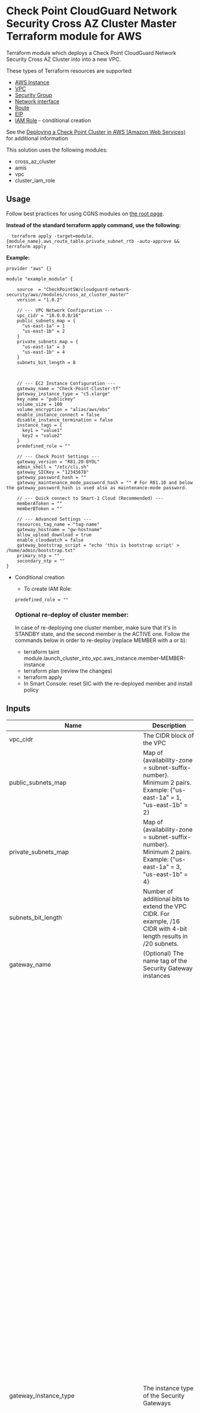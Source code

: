 # Check Point CloudGuard Network Security Cross AZ Cluster Master Terraform module for AWS

Terraform module which deploys a Check Point CloudGuard Network Security Cross AZ Cluster into into a new VPC.

These types of Terraform resources are supported:
* [AWS Instance](https://www.terraform.io/docs/providers/aws/r/instance.html)
* [VPC](https://www.terraform.io/docs/providers/aws/r/vpc.html)
* [Security Group](https://www.terraform.io/docs/providers/aws/r/security_group.html)
* [Network interface](https://www.terraform.io/docs/providers/aws/r/network_interface.html)
* [Route](https://www.terraform.io/docs/providers/aws/r/route.html)
* [EIP](https://www.terraform.io/docs/providers/aws/r/eip.html)
* [IAM Role](https://www.terraform.io/docs/providers/aws/r/iam_role.html) - conditional creation

See the [Deploying a Check Point Cluster in AWS (Amazon Web Services)](https://sc1.checkpoint.com/documents/IaaS/WebAdminGuides/EN/CP_CloudGuard_for_AWS_Cross_AZ_Cluster/Default.htm) for additional information

This solution uses the following modules:
- cross_az_cluster
- amis
- vpc
- cluster_iam_role

## Usage
Follow best practices for using CGNS modules on [the root page](https://registry.terraform.io/modules/checkpointsw/cloudguard-network-security/aws/latest#:~:text=Best%20Practices%20for%20Using%20Our%20Modules).

**Instead of the standard terraform apply command, use the following:**
```
  terraform apply -target=module.{module_name}.aws_route_table.private_subnet_rtb -auto-approve && terraform apply 
  ```

**Example:**
```
provider "aws" {}

module "example_module" {

    source  = "CheckPointSW/cloudguard-network-security/aws//modules/cross_az_cluster_master"
    version = "1.0.2"

    // --- VPC Network Configuration ---
    vpc_cidr = "10.0.0.0/16"
    public_subnets_map = {
      "us-east-1a" = 1
      "us-east-1b" = 2
    }
    private_subnets_map = {
      "us-east-1a" = 3
      "us-east-1b" = 4
    }
    subnets_bit_length = 8


    
    // --- EC2 Instance Configuration ---
    gateway_name = "Check-Point-Cluster-tf"
    gateway_instance_type = "c5.xlarge"
    key_name = "publickey"
    volume_size = 100
    volume_encryption = "alias/aws/ebs"
    enable_instance_connect = false
    disable_instance_termination = false
    instance_tags = {
      key1 = "value1"
      key2 = "value2"
    }
    predefined_role = ""

    // --- Check Point Settings ---
    gateway_version = "R81.20-BYOL"
    admin_shell = "/etc/cli.sh"
    gateway_SICKey = "12345678"
    gateway_password_hash = ""
    gateway_maintenance_mode_password_hash = "" # For R81.10 and below the gateway_password_hash is used also as maintenance-mode password.

    // --- Quick connect to Smart-1 Cloud (Recommended) ---
    memberAToken = ""
    memberBToken = ""
  
    // --- Advanced Settings ---
    resources_tag_name = "tag-name"
    gateway_hostname = "gw-hostname"
    allow_upload_download = true
    enable_cloudwatch = false
    gateway_bootstrap_script = "echo 'this is bootstrap script' > /home/admin/bootstrap.txt"
    primary_ntp = ""
    secondary_ntp = ""
}
  ```

- Conditional creation
  - To create IAM Role:
  ```
  predefined_role = ""
  ```

  ### Optional re-deploy of cluster member:
  In case of re-deploying one cluster member, make sure that it's in STANDBY state, and the second member is the ACTIVE one.
  Follow the commands below in order to re-deploy (replace MEMBER with a or b):
  - terraform taint module.launch_cluster_into_vpc.aws_instance.member-MEMBER-instance
  - terraform plan (review the changes)
  - terraform apply
  - In Smart Console: reset SIC with the re-deployed member and install policy

## Inputs

| Name                                   | Description                                                                                                                                                 | Type         | Allowed Values                                                                                         |
|----------------------------------------|-------------------------------------------------------------------------------------------------------------------------------------------------------------|--------------|-------------------------------------------------------------------------------------------------------|
| vpc_cidr                               | The CIDR block of the VPC                                                                                                                                  | string       |                                                                                                    |
| public_subnets_map                     | Map of {availability-zone = subnet-suffix-number}. Minimum 2 pairs. Example: {"us-east-1a" = 1, "us-east-1b" = 2}                                           | map          |                                                                                                    |
| private_subnets_map                    | Map of {availability-zone = subnet-suffix-number}. Minimum 2 pairs. Example: {"us-east-1a" = 3, "us-east-1b" = 4}                                           | map          |                                                                                                    |
| subnets_bit_length                     | Number of additional bits to extend the VPC CIDR. For example, /16 CIDR with 4-bit length results in /20 subnets.                                           | number       |                                                                                                    |
| gateway_name                           | (Optional) The name tag of the Security Gateway instances                                                                                                  | string       | **Default:** Check-Point-Cluster-tf                                                          |
| gateway_instance_type                  | The instance type of the Security Gateways                                                                                                                 | string       | - c4.large <br/> - c4.xlarge <br/> - c5.large <br/> - c5.xlarge <br/> - c5.2xlarge <br/> - c5.4xlarge <br/> - c5.9xlarge <br/> - c5.12xlarge <br/> - c5.18xlarge <br/> - c5.24xlarge <br/> - c5n.large <br/> - c5n.xlarge <br/> - c5n.2xlarge <br/> - c5n.4xlarge <br/> - c5n.9xlarge <br/>  - c5n.18xlarge <br/>  - c5d.large <br/> - c5d.xlarge <br/> - c5d.2xlarge <br/> - c5d.4xlarge <br/> - c5d.9xlarge <br/> - c5d.12xlarge <br/>  - c5d.18xlarge <br/>  - c5d.24xlarge <br/> - m5.large <br/> - m5.xlarge <br/> - m5.2xlarge <br/> - m5.4xlarge <br/> - m5.8xlarge <br/> - m5.12xlarge <br/> - m5.16xlarge <br/> - m5.24xlarge <br/> - m6i.large <br/> - m6i.xlarge <br/> - m6i.2xlarge <br/> - m6i.4xlarge <br/> - m6i.8xlarge <br/> - m6i.12xlarge <br/> - m6i.16xlarge <br/> - m6i.24xlarge <br/> - m6i.32xlarge <br/> - c6i.large <br/> - c6i.xlarge <br/> - c6i.2xlarge <br/> - c6i.4xlarge <br/> - c6i.8xlarge <br/> - c6i.12xlarge <br/> - c6i.16xlarge <br/> - c6i.24xlarge <br/> - c6i.32xlarge <br/> - c6in.large <br/> - c6in.xlarge <br/> - c6in.2xlarge <br/> - c6in.4xlarge <br/> - c6in.8xlarge <br/> - c6in.12xlarge <br/> - c6in.16xlarge <br/> - c6in.24xlarge <br/> - c6in.32xlarge <br/> - r5.large <br/> - r5.xlarge <br/> - r5.2xlarge <br/> - r5.4xlarge <br/> - r5.8xlarge <br/> - r5.12xlarge <br/> - r5.16xlarge <br/> - r5.24xlarge <br/> - r5a.large <br/> - r5a.xlarge <br/> - r5a.2xlarge <br/> - r5a.4xlarge <br/> - r5a.8xlarge <br/> - r5a.12xlarge <br/> - r5a.16xlarge <br/> - r5a.24xlarge <br/> - r5b.large <br/> - r5b.xlarge <br/> - r5b.2xlarge <br/> - r5b.4xlarge <br/> - r5b.8xlarge <br/> - r5b.12xlarge <br/> - r5b.16xlarge <br/> - r5b.24xlarge <br/> - r5n.large <br/> - r5n.xlarge <br/> - r5n.2xlarge <br/> - r5n.4xlarge <br/> - r5n.8xlarge <br/> - r5n.12xlarge <br/> - r5n.16xlarge <br/> - r5n.24xlarge <br/> - r6i.large <br/> - r6i.xlarge <br/> - r6i.2xlarge <br/> - r6i.4xlarge <br/> - r6i.8xlarge <br/> - r6i.12xlarge <br/> - r6i.16xlarge <br/> - r6i.24xlarge <br/> - r6i.32xlarge <br/> - m6a.large <br/> - m6a.xlarge <br/> - m6a.2xlarge  <br/> - m6a.4xlarge <br/> - m6a.8xlarge <br/> - m6a.12xlarge <br/> - m6a.16xlarge <br/> - m6a.24xlarge <br/> - m6a.32xlarge <br/> - m6a.48xlarge <br/>**Default:** c5.xlarge                                    |
| key_name                               | The EC2 Key Pair name to allow SSH access to the instance                                                                                                  | string       |                                                                                                    |
| volume_size                            | Root volume size (GB) - minimum 100                                                                                                                       | number       | **Default:** 100                                                                             |
| volume_type                            | General Purpose SSD Volume Type                                                                                                                           | string       | - gp3<br>- gp2<br>**Default:** gp3                                                                  |
| volume_encryption                      | KMS or CMK key identifier. Use key ID, alias, or ARN. Prefix key alias with 'alias/' (e.g., alias/aws/ebs).                                                | string       | **Default:** alias/aws/ebs                                                                   |
| enable_instance_connect                | Enable AWS Instance Connect. [More info](https://aws.amazon.com/about-aws/whats-new/2019/06/introducing-amazon-ec2-instance-connect/)                       | bool         | true/false<br>**Default:** false                                                                    |
| disable_instance_termination           | Prevents accidental termination. Note: Enabling this will prevent proper `terraform destroy`.                                                              | bool         | true/false<br>**Default:** false                                                                    |
| metadata_imdsv2_required               | Set true to deploy the instance with metadata v2 token required                                                                                          | bool         | true/false<br>**Default:** true                                                                     |
| instance_tags                          | (Optional) A map of tags as key-value pairs. Applied to Gateway EC2 Instances                                                                              | map(string)  |                                                                                                    |
| predefined_role                        | (Optional) A predefined IAM role to attach to the cluster profile                                                                                          | string       |                                                                                                    |
| gateway_version                        | Gateway version and license                                                                                                                                | string       | - R81.20-BYOL<br>- R82-BYOL<br>**Default:** R81.20-BYOL                                              |
| admin_shell                            | Set the admin shell to enable advanced command line configuration                                                                                          | string       | - /etc/cli.sh<br>- /bin/bash<br>- /bin/csh<br>**Default:** /etc/cli.sh                               |
| gateway_SICKey                         | The Secure Internal Communication key for trusted connection between Check Point components. Minimum 8 alphanumeric characters.                           | string       |                                                                        |
| gateway_password_hash                  | (Optional) Admin user's password hash.                                                                                                                    | string       |                                                                                                    |
| memberAToken                           | (Recommended) Token for quick connection to Smart-1 Cloud. Follow instructions in SK180501.                                                               | string       |                                                                                                    |
| memberBToken                           | (Recommended) Token for quick connection to Smart-1 Cloud. Follow instructions in SK180501.                                                               | string       |                                                                                                    |
| resources_tag_name                     | (Optional) Name tag prefix of the resources                                                                                                               | string       |                                                                                                    |
| gateway_hostname                       | (Optional) Host name will be appended with member-a/b. Must not contain reserved words. Refer to SK40179.                                                 | string       |                                                                                                    |
| allow_upload_download                  | Automatically download Blade Contracts and other important data.                                                                                          | bool         | true/false<br>**Default:** true                                                                     |
| enable_cloudwatch                      | Report Check Point specific CloudWatch metrics                                                                                                            | bool         | true/false<br>**Default:** false                                                                    |
| gateway_bootstrap_script               | (Optional) Semicolon (;) separated commands to run on the initial boot                                                                                    | string       |                                                                                                    |
| primary_ntp                            | (Optional) IPv4 address of the primary Network Time Protocol server                                                                                       | string       | **Default:** 169.254.169.123                                                                |
| secondary_ntp                          | (Optional) IPv4 address of the secondary Network Time Protocol server                                                                                     | string       | **Default:** 0.pool.ntp.org                                                                 |
| gateway_maintenance_mode_password_hash | (Optional) Password hash for maintenance mode. Follow Check Point's recommendations.                                                                      | string       |                                                                                                    |
 security_rules | List of security rules for ingress and egress.                                                         | list(object({<br/>    direction   = string    <br/>from_port   = any    <br/>to_port     = any <br/>protocol    = any <br/>cidr_blocks = list(any)<br/>}))         | **Default:** []|



## Outputs
| Name               | Description                                                  |
|--------------------|--------------------------------------------------------------|
| ami_id             | The ami id of the deployed Security Cross AZ Cluster members |
| cluster_public_ip  | The public address of the cluster                            |
| member_a_public_ip | The public address of member A                               |
| member_b_public_ip | The public address of member B                               |
| member_a_ssh       | SSH command to member A                                      |
| member_b_ssh       | SSH command to member B                                      |
| member_a_url       | URL to the member A portal                                   |
| member_b_url       | URL to the member B portal                                   |
